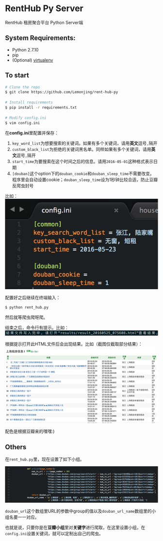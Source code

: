 # RentHub Py Server

RentHub 租房聚合平台 Python Server端
  
## System Requirements:

- Python 2.7.10  
- pip
- (Optional) [virtualenv](https://virtualenv.pypa.io/en/latest/)  

## To start

```bash
# Clone the repo
$ git clone https://github.com/Lemonjing/rent-hub-py

# Install requirements
$ pip install -r requirements.txt  

# Modify config.ini
$ vim config.ini
```   
  
  
在**config.ini**里配置并保存：  
1. `key_word_list`为想要搜索的关键词。如果有多个关键词，请用**英文**逗号`,`隔开
2. `custom_black_list`为拒绝的关键词黑名单。同样如果有多个关键词，请用**英文**逗号`,`隔开  
3. `start_time`为要搜索在这个时间之后的信息。请用`2016-05-01`这种格式表示日期  
4. `[douban]`这个option下的`douban_cookie`和`douban_sleep_time`不需要改变。程序里会自动设置cookie；`douban_sleep_time`设为1秒钟比较合适，防止豆瓣反爬虫封号  

比如：  
![config](img/config.png)  
  
配置好之后继续在终端输入：  
  
```bash  
$ python rent_hub.py
```  
  
然后就等爬虫爬呀爬。  
  
结束之后，命令行有提示。比如：  
![config](img/finish_hint.png)  
  
根据提示打开此HTML文件后会出现结果。比如（截图仅截取部分结果）：  
![config](img/result.png)  
  
配色是根据豆瓣来的嘿嘿:)  
  
## Others  
在`rent_hub.py`里，现在设置了如下小组。

![config](img/setGroup.png)    

`douban_url`这个数组里URL的参数中group的值以及`douban_url_name`数组里的小组名要一一对应。  
  
也就是说，只要你是在**豆瓣小组**里对**关键字**进行爬取，在这里设置小组，在`config.ini`设置关键词，就可以定制出自己的爬虫。  

  
